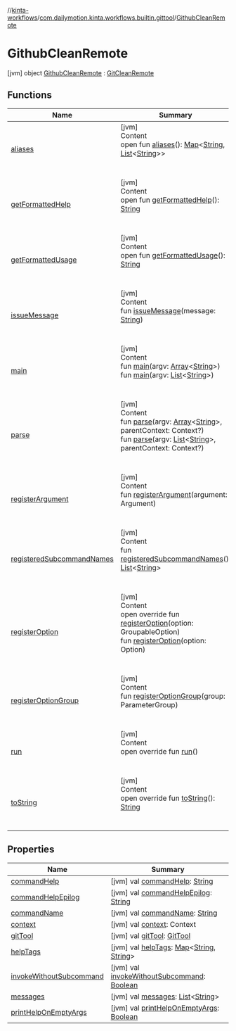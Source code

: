//[kinta-workflows](../../../index.md)/[com.dailymotion.kinta.workflows.builtin.gittool](../index.md)/[GithubCleanRemote](index.md)



# GithubCleanRemote  
 [jvm] object [GithubCleanRemote](index.md) : [GitCleanRemote](../-git-clean-remote/index.md)   


## Functions  
  
|  Name |  Summary | 
|---|---|
| <a name="com.github.ajalt.clikt.core/CliktCommand/aliases/#/PointingToDeclaration/"></a>[aliases](../../com.dailymotion.kinta.workflows.builtin.travis/-travis-encrypt-file/index.md#862779757%2FFunctions%2F1400881441)| <a name="com.github.ajalt.clikt.core/CliktCommand/aliases/#/PointingToDeclaration/"></a>[jvm]  <br>Content  <br>open fun [aliases](../../com.dailymotion.kinta.workflows.builtin.travis/-travis-encrypt-file/index.md#862779757%2FFunctions%2F1400881441)(): [Map](https://kotlinlang.org/api/latest/jvm/stdlib/kotlin.collections/-map/index.html)<[String](https://kotlinlang.org/api/latest/jvm/stdlib/kotlin/-string/index.html), [List](https://kotlinlang.org/api/latest/jvm/stdlib/kotlin.collections/-list/index.html)<[String](https://kotlinlang.org/api/latest/jvm/stdlib/kotlin/-string/index.html)>>  <br><br><br>|
| <a name="com.github.ajalt.clikt.core/CliktCommand/getFormattedHelp/#/PointingToDeclaration/"></a>[getFormattedHelp](../../com.dailymotion.kinta.workflows.builtin.travis/-travis-encrypt-file/index.md#1541301256%2FFunctions%2F1400881441)| <a name="com.github.ajalt.clikt.core/CliktCommand/getFormattedHelp/#/PointingToDeclaration/"></a>[jvm]  <br>Content  <br>open fun [getFormattedHelp](../../com.dailymotion.kinta.workflows.builtin.travis/-travis-encrypt-file/index.md#1541301256%2FFunctions%2F1400881441)(): [String](https://kotlinlang.org/api/latest/jvm/stdlib/kotlin/-string/index.html)  <br><br><br>|
| <a name="com.github.ajalt.clikt.core/CliktCommand/getFormattedUsage/#/PointingToDeclaration/"></a>[getFormattedUsage](../../com.dailymotion.kinta.workflows.builtin.travis/-travis-encrypt-file/index.md#1370818128%2FFunctions%2F1400881441)| <a name="com.github.ajalt.clikt.core/CliktCommand/getFormattedUsage/#/PointingToDeclaration/"></a>[jvm]  <br>Content  <br>open fun [getFormattedUsage](../../com.dailymotion.kinta.workflows.builtin.travis/-travis-encrypt-file/index.md#1370818128%2FFunctions%2F1400881441)(): [String](https://kotlinlang.org/api/latest/jvm/stdlib/kotlin/-string/index.html)  <br><br><br>|
| <a name="com.github.ajalt.clikt.core/CliktCommand/issueMessage/#kotlin.String/PointingToDeclaration/"></a>[issueMessage](../../com.dailymotion.kinta.workflows.builtin.travis/-travis-encrypt-file/index.md#799394371%2FFunctions%2F1400881441)| <a name="com.github.ajalt.clikt.core/CliktCommand/issueMessage/#kotlin.String/PointingToDeclaration/"></a>[jvm]  <br>Content  <br>fun [issueMessage](../../com.dailymotion.kinta.workflows.builtin.travis/-travis-encrypt-file/index.md#799394371%2FFunctions%2F1400881441)(message: [String](https://kotlinlang.org/api/latest/jvm/stdlib/kotlin/-string/index.html))  <br><br><br>|
| <a name="com.github.ajalt.clikt.core/CliktCommand/main/#kotlin.Array[kotlin.String]/PointingToDeclaration/"></a>[main](../../com.dailymotion.kinta.workflows.builtin.travis/-travis-encrypt-file/index.md#1949771358%2FFunctions%2F1400881441)| <a name="com.github.ajalt.clikt.core/CliktCommand/main/#kotlin.Array[kotlin.String]/PointingToDeclaration/"></a>[jvm]  <br>Content  <br>fun [main](../../com.dailymotion.kinta.workflows.builtin.travis/-travis-encrypt-file/index.md#1949771358%2FFunctions%2F1400881441)(argv: [Array](https://kotlinlang.org/api/latest/jvm/stdlib/kotlin/-array/index.html)<[String](https://kotlinlang.org/api/latest/jvm/stdlib/kotlin/-string/index.html)>)  <br>fun [main](../../com.dailymotion.kinta.workflows.builtin.travis/-travis-encrypt-file/index.md#1992298304%2FFunctions%2F1400881441)(argv: [List](https://kotlinlang.org/api/latest/jvm/stdlib/kotlin.collections/-list/index.html)<[String](https://kotlinlang.org/api/latest/jvm/stdlib/kotlin/-string/index.html)>)  <br><br><br>|
| <a name="com.github.ajalt.clikt.core/CliktCommand/parse/#kotlin.Array[kotlin.String]#com.github.ajalt.clikt.core.Context?/PointingToDeclaration/"></a>[parse](../../com.dailymotion.kinta.workflows.builtin.travis/-travis-encrypt-file/index.md#-94074571%2FFunctions%2F1400881441)| <a name="com.github.ajalt.clikt.core/CliktCommand/parse/#kotlin.Array[kotlin.String]#com.github.ajalt.clikt.core.Context?/PointingToDeclaration/"></a>[jvm]  <br>Content  <br>fun [parse](../../com.dailymotion.kinta.workflows.builtin.travis/-travis-encrypt-file/index.md#-94074571%2FFunctions%2F1400881441)(argv: [Array](https://kotlinlang.org/api/latest/jvm/stdlib/kotlin/-array/index.html)<[String](https://kotlinlang.org/api/latest/jvm/stdlib/kotlin/-string/index.html)>, parentContext: Context?)  <br>fun [parse](../../com.dailymotion.kinta.workflows.builtin.travis/-travis-encrypt-file/index.md#1024544399%2FFunctions%2F1400881441)(argv: [List](https://kotlinlang.org/api/latest/jvm/stdlib/kotlin.collections/-list/index.html)<[String](https://kotlinlang.org/api/latest/jvm/stdlib/kotlin/-string/index.html)>, parentContext: Context?)  <br><br><br>|
| <a name="com.github.ajalt.clikt.core/CliktCommand/registerArgument/#com.github.ajalt.clikt.parameters.arguments.Argument/PointingToDeclaration/"></a>[registerArgument](../../com.dailymotion.kinta.workflows.builtin.travis/-travis-encrypt-file/index.md#-1711968953%2FFunctions%2F1400881441)| <a name="com.github.ajalt.clikt.core/CliktCommand/registerArgument/#com.github.ajalt.clikt.parameters.arguments.Argument/PointingToDeclaration/"></a>[jvm]  <br>Content  <br>fun [registerArgument](../../com.dailymotion.kinta.workflows.builtin.travis/-travis-encrypt-file/index.md#-1711968953%2FFunctions%2F1400881441)(argument: Argument)  <br><br><br>|
| <a name="com.github.ajalt.clikt.core/CliktCommand/registeredSubcommandNames/#/PointingToDeclaration/"></a>[registeredSubcommandNames](../../com.dailymotion.kinta.workflows.builtin.travis/-travis-encrypt-file/index.md#-747785872%2FFunctions%2F1400881441)| <a name="com.github.ajalt.clikt.core/CliktCommand/registeredSubcommandNames/#/PointingToDeclaration/"></a>[jvm]  <br>Content  <br>fun [registeredSubcommandNames](../../com.dailymotion.kinta.workflows.builtin.travis/-travis-encrypt-file/index.md#-747785872%2FFunctions%2F1400881441)(): [List](https://kotlinlang.org/api/latest/jvm/stdlib/kotlin.collections/-list/index.html)<[String](https://kotlinlang.org/api/latest/jvm/stdlib/kotlin/-string/index.html)>  <br><br><br>|
| <a name="com.github.ajalt.clikt.core/CliktCommand/registerOption/#com.github.ajalt.clikt.core.GroupableOption/PointingToDeclaration/"></a>[registerOption](../../com.dailymotion.kinta.workflows.builtin.travis/-travis-encrypt-file/index.md#857541691%2FFunctions%2F1400881441)| <a name="com.github.ajalt.clikt.core/CliktCommand/registerOption/#com.github.ajalt.clikt.core.GroupableOption/PointingToDeclaration/"></a>[jvm]  <br>Content  <br>open override fun [registerOption](../../com.dailymotion.kinta.workflows.builtin.travis/-travis-encrypt-file/index.md#857541691%2FFunctions%2F1400881441)(option: GroupableOption)  <br>fun [registerOption](../../com.dailymotion.kinta.workflows.builtin.travis/-travis-encrypt-file/index.md#300439647%2FFunctions%2F1400881441)(option: Option)  <br><br><br>|
| <a name="com.github.ajalt.clikt.core/CliktCommand/registerOptionGroup/#com.github.ajalt.clikt.parameters.groups.ParameterGroup/PointingToDeclaration/"></a>[registerOptionGroup](../../com.dailymotion.kinta.workflows.builtin.travis/-travis-encrypt-file/index.md#-794083231%2FFunctions%2F1400881441)| <a name="com.github.ajalt.clikt.core/CliktCommand/registerOptionGroup/#com.github.ajalt.clikt.parameters.groups.ParameterGroup/PointingToDeclaration/"></a>[jvm]  <br>Content  <br>fun [registerOptionGroup](../../com.dailymotion.kinta.workflows.builtin.travis/-travis-encrypt-file/index.md#-794083231%2FFunctions%2F1400881441)(group: ParameterGroup)  <br><br><br>|
| <a name="com.dailymotion.kinta.workflows.builtin.gittool/GitCleanRemote/run/#/PointingToDeclaration/"></a>[run](../-git-clean-remote/run.md)| <a name="com.dailymotion.kinta.workflows.builtin.gittool/GitCleanRemote/run/#/PointingToDeclaration/"></a>[jvm]  <br>Content  <br>open override fun [run](../-git-clean-remote/run.md)()  <br><br><br>|
| <a name="com.github.ajalt.clikt.core/CliktCommand/toString/#/PointingToDeclaration/"></a>[toString](../../com.dailymotion.kinta.workflows.builtin.travis/-travis-encrypt-file/index.md#757044643%2FFunctions%2F1400881441)| <a name="com.github.ajalt.clikt.core/CliktCommand/toString/#/PointingToDeclaration/"></a>[jvm]  <br>Content  <br>open override fun [toString](../../com.dailymotion.kinta.workflows.builtin.travis/-travis-encrypt-file/index.md#757044643%2FFunctions%2F1400881441)(): [String](https://kotlinlang.org/api/latest/jvm/stdlib/kotlin/-string/index.html)  <br><br><br>|


## Properties  
  
|  Name |  Summary | 
|---|---|
| <a name="com.dailymotion.kinta.workflows.builtin.gittool/GithubCleanRemote/commandHelp/#/PointingToDeclaration/"></a>[commandHelp](index.md#689811259%2FProperties%2F1400881441)| <a name="com.dailymotion.kinta.workflows.builtin.gittool/GithubCleanRemote/commandHelp/#/PointingToDeclaration/"></a> [jvm] val [commandHelp](index.md#689811259%2FProperties%2F1400881441): [String](https://kotlinlang.org/api/latest/jvm/stdlib/kotlin/-string/index.html)   <br>|
| <a name="com.dailymotion.kinta.workflows.builtin.gittool/GithubCleanRemote/commandHelpEpilog/#/PointingToDeclaration/"></a>[commandHelpEpilog](index.md#458109429%2FProperties%2F1400881441)| <a name="com.dailymotion.kinta.workflows.builtin.gittool/GithubCleanRemote/commandHelpEpilog/#/PointingToDeclaration/"></a> [jvm] val [commandHelpEpilog](index.md#458109429%2FProperties%2F1400881441): [String](https://kotlinlang.org/api/latest/jvm/stdlib/kotlin/-string/index.html)   <br>|
| <a name="com.dailymotion.kinta.workflows.builtin.gittool/GithubCleanRemote/commandName/#/PointingToDeclaration/"></a>[commandName](index.md#-2102170831%2FProperties%2F1400881441)| <a name="com.dailymotion.kinta.workflows.builtin.gittool/GithubCleanRemote/commandName/#/PointingToDeclaration/"></a> [jvm] val [commandName](index.md#-2102170831%2FProperties%2F1400881441): [String](https://kotlinlang.org/api/latest/jvm/stdlib/kotlin/-string/index.html)   <br>|
| <a name="com.dailymotion.kinta.workflows.builtin.gittool/GithubCleanRemote/context/#/PointingToDeclaration/"></a>[context](index.md#-222712552%2FProperties%2F1400881441)| <a name="com.dailymotion.kinta.workflows.builtin.gittool/GithubCleanRemote/context/#/PointingToDeclaration/"></a> [jvm] val [context](index.md#-222712552%2FProperties%2F1400881441): Context   <br>|
| <a name="com.dailymotion.kinta.workflows.builtin.gittool/GithubCleanRemote/gitTool/#/PointingToDeclaration/"></a>[gitTool](index.md#-979662179%2FProperties%2F1400881441)| <a name="com.dailymotion.kinta.workflows.builtin.gittool/GithubCleanRemote/gitTool/#/PointingToDeclaration/"></a> [jvm] val [gitTool](index.md#-979662179%2FProperties%2F1400881441): [GitTool](../../../../kinta-cli/com.dailymotion.kinta/-git-tool/index.md)   <br>|
| <a name="com.dailymotion.kinta.workflows.builtin.gittool/GithubCleanRemote/helpTags/#/PointingToDeclaration/"></a>[helpTags](index.md#1853053721%2FProperties%2F1400881441)| <a name="com.dailymotion.kinta.workflows.builtin.gittool/GithubCleanRemote/helpTags/#/PointingToDeclaration/"></a> [jvm] val [helpTags](index.md#1853053721%2FProperties%2F1400881441): [Map](https://kotlinlang.org/api/latest/jvm/stdlib/kotlin.collections/-map/index.html)<[String](https://kotlinlang.org/api/latest/jvm/stdlib/kotlin/-string/index.html), [String](https://kotlinlang.org/api/latest/jvm/stdlib/kotlin/-string/index.html)>   <br>|
| <a name="com.dailymotion.kinta.workflows.builtin.gittool/GithubCleanRemote/invokeWithoutSubcommand/#/PointingToDeclaration/"></a>[invokeWithoutSubcommand](index.md#1262588396%2FProperties%2F1400881441)| <a name="com.dailymotion.kinta.workflows.builtin.gittool/GithubCleanRemote/invokeWithoutSubcommand/#/PointingToDeclaration/"></a> [jvm] val [invokeWithoutSubcommand](index.md#1262588396%2FProperties%2F1400881441): [Boolean](https://kotlinlang.org/api/latest/jvm/stdlib/kotlin/-boolean/index.html)   <br>|
| <a name="com.dailymotion.kinta.workflows.builtin.gittool/GithubCleanRemote/messages/#/PointingToDeclaration/"></a>[messages](index.md#-1017108217%2FProperties%2F1400881441)| <a name="com.dailymotion.kinta.workflows.builtin.gittool/GithubCleanRemote/messages/#/PointingToDeclaration/"></a> [jvm] val [messages](index.md#-1017108217%2FProperties%2F1400881441): [List](https://kotlinlang.org/api/latest/jvm/stdlib/kotlin.collections/-list/index.html)<[String](https://kotlinlang.org/api/latest/jvm/stdlib/kotlin/-string/index.html)>   <br>|
| <a name="com.dailymotion.kinta.workflows.builtin.gittool/GithubCleanRemote/printHelpOnEmptyArgs/#/PointingToDeclaration/"></a>[printHelpOnEmptyArgs](index.md#1229518390%2FProperties%2F1400881441)| <a name="com.dailymotion.kinta.workflows.builtin.gittool/GithubCleanRemote/printHelpOnEmptyArgs/#/PointingToDeclaration/"></a> [jvm] val [printHelpOnEmptyArgs](index.md#1229518390%2FProperties%2F1400881441): [Boolean](https://kotlinlang.org/api/latest/jvm/stdlib/kotlin/-boolean/index.html)   <br>|

